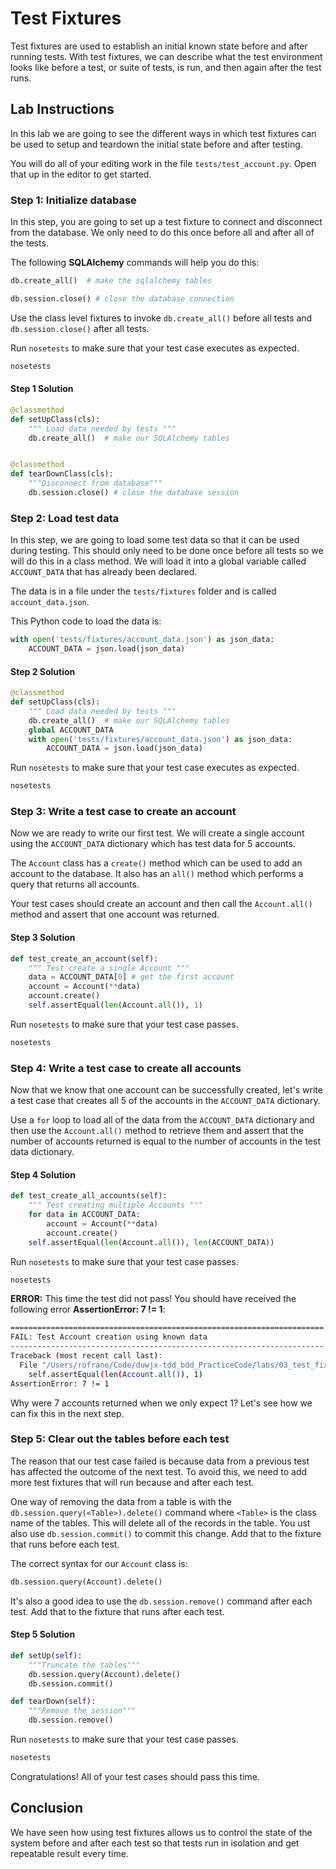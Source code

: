 # Test Fixtures

Test fixtures are used to establish an initial known state before and after running tests. With test fixtures, we can describe what the test environment looks like before a test, or suite of tests, is run, and then again after the test runs.

## Lab Instructions

In this lab we are going to see the different ways in which test fixtures can be used to setup and teardown the initial state before and after testing.

You will do all of your editing work in the file `tests/test_account.py`. Open that up in the editor to get started.

### Step 1: Initialize database

In this step, you are going to set up a test fixture to connect and disconnect from the database. We only need to do this once before all and after all of the tests.

The following **SQLAlchemy** commands will help you do this:

```python
db.create_all()  # make the sqlalchemy tables

db.session.close() # close the database connection
```

Use the class level fixtures to invoke `db.create_all()` before all tests and `db.session.close()` after all tests.

Run `nosetests` to make sure that your test case executes as expected.

```bash
nosetests
```

#### Step 1 Solution

```python
@classmethod
def setUpClass(cls):
    """ Load data needed by tests """
    db.create_all()  # make our SQLAlchemy tables


@classmethod
def tearDownClass(cls):
    """Disconnect from database"""
    db.session.close() # close the database session
```

### Step 2: Load test data

In this step, we are going to load some test data so that it can be used during testing. This should only need to be done once before all tests so we will do this in a class method. We will load it into a global variable called `ACCOUNT_DATA` that has already been declared.

The data is in a file under the `tests/fixtures` folder and is called `account_data.json`.

This Python code to load the data is:

```python
with open('tests/fixtures/account_data.json') as json_data:
    ACCOUNT_DATA = json.load(json_data)
```

#### Step 2 Solution

```python
@classmethod
def setUpClass(cls):
    """ Load data needed by tests """
    db.create_all()  # make our SQLAlchemy tables
    global ACCOUNT_DATA
    with open('tests/fixtures/account_data.json') as json_data:
        ACCOUNT_DATA = json.load(json_data)
```

Run `nosetests` to make sure that your test case executes as expected.

```bash
nosetests
```

### Step 3: Write a test case to create an account

Now we are ready to write our first test. We will create a single account using the `ACCOUNT_DATA` dictionary which has test data for 5 accounts. 

The `Account` class has a `create()` method which can be used to add an account to the database. It also has an `all()` method which performs a query that returns all accounts. 

Your test cases should create an account and then call the `Account.all()` method and assert that one account was returned.

#### Step 3 Solution

```python
def test_create_an_account(self):
    """ Test create a single Account """
    data = ACCOUNT_DATA[0] # get the first account
    account = Account(**data)
    account.create()
    self.assertEqual(len(Account.all()), 1)
```

Run `nosetests` to make sure that your test case passes.

```bash
nosetests
```

### Step 4: Write a test case to create all accounts

Now that we know that one account can be successfully created, let's write a test case that creates all 5 of the accounts in the `ACCOUNT_DATA` dictionary.

Use a `for` loop to load all of the data from the `ACCOUNT_DATA` dictionary and then use the `Account.all()` method to retrieve them and assert that the number of accounts returned is equal to the number of accounts in the test data dictionary.

#### Step 4 Solution

```python
def test_create_all_accounts(self):
    """ Test creating multiple Accounts """
    for data in ACCOUNT_DATA:
        account = Account(**data)
        account.create()
    self.assertEqual(len(Account.all()), len(ACCOUNT_DATA))
```

Run `nosetests` to make sure that your test case passes.

```bash
nosetests
```

**ERROR:** This time the test did not pass! You should have received the following error **AssertionError: 7 != 1**:

```bash
======================================================================
FAIL: Test Account creation using known data
----------------------------------------------------------------------
Traceback (most recent call last):
  File "/Users/rofrano/Code/duwjx-tdd_bdd_PracticeCode/labs/03_test_fixtures/tests/test_account.py", line 52, in test_create_an_account
    self.assertEqual(len(Account.all()), 1)
AssertionError: 7 != 1
```

Why were 7 accounts returned when we only expect 1?
Let's see how we can fix this in the next step.

### Step 5: Clear out the tables before each test

The reason that our test case failed is because data from a previous test has affected the outcome of the next test. To avoid this, we need to add more test fixtures that will run because and after each test.

One way of removing the data from a table is with the `db.session.query(<Table>).delete()` command where `<Table>` is the class name of the tables.
This will delete all of the records in the table. You ust also use `db.session.commit()` to commit this change. Add that to the fixture that runs before each test.

The correct syntax for our `Account` class is:

```python
db.session.query(Account).delete()
```

It's also a good idea to use the `db.session.remove()` command after each test. Add that to the fixture that runs after each test.

#### Step 5 Solution

```python
def setUp(self):
    """Truncate the tables"""
    db.session.query(Account).delete()
    db.session.commit()

def tearDown(self):
    """Remove the session"""
    db.session.remove()
```

Run `nosetests` to make sure that your test case passes.

```bash
nosetests
```

Congratulations! All of your test cases should pass this time.

## Conclusion

We have seen how using test fixtures allows us to control the state of the system before and after each test so that tests run in isolation and get repeatable result every time.
